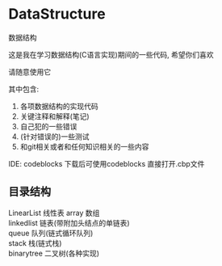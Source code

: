 # DataStructure
数据结构

这是我在学习数据结构(C语言实现)期间的一些代码, 希望你们喜欢

请随意使用它

其中包含:
1. 各项数据结构的实现代码
2. 关键注释和解释(笔记)
3. 自己犯的一些错误
4. (针对错误的)一些测试
5. 和git相关或者和任何知识相关的一些内容

IDE: codeblocks
下载后可使用codeblocks 直接打开.cbp文件

## 目录结构
LinearList									线性表 
    array									数组  
    linkedlist								链表(带附加头结点的单链表)  
    queue									队列(链式循环队列)  
    stack									栈(链式栈)  
    binarytree							二叉树(各种实现)  
